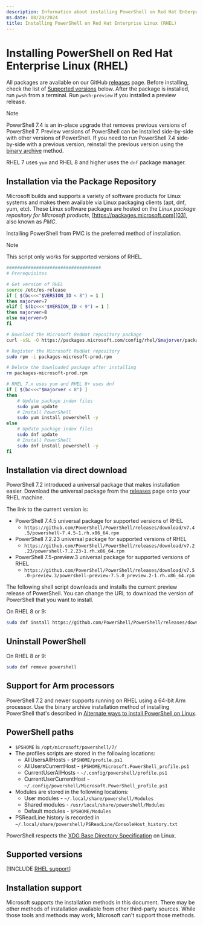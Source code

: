 ```yaml
---
description: Information about installing PowerShell on Red Hat Enterprise Linux (RHEL)
ms.date: 08/20/2024
title: Installing PowerShell on Red Hat Enterprise Linux (RHEL)
---
```

# Installing PowerShell on Red Hat Enterprise Linux (RHEL)

All packages are available on our GitHub [releases][02] page. Before installing, check the list of
[Supported versions][01] below. After the package is installed, run `pwsh` from a terminal. Run
`pwsh-preview` if you installed a preview release.

> [!NOTE]
> PowerShell 7.4 is an in-place upgrade that removes previous versions of PowerShell 7. Preview
> versions of PowerShell can be installed side-by-side with other versions of PowerShell. If you
> need to run PowerShell 7.4 side-by-side with a previous version, reinstall the previous version
> using the [binary archive][05] method.

RHEL 7 uses `yum` and RHEL 8 and higher uses the `dnf` package manager.

## Installation via the Package Repository

Microsoft builds and supports a variety of software products for Linux systems and makes them
available via Linux packaging clients (apt, dnf, yum, etc). These Linux software packages are hosted
on the _Linux package repository for Microsoft products_, [https://packages.microsoft.com][03], also
known as _PMC_.

Installing PowerShell from PMC is the preferred method of installation.

> [!NOTE]
> This script only works for supported versions of RHEL.

```sh
###################################
# Prerequisites

# Get version of RHEL
source /etc/os-release
if [ $(bc<<<"$VERSION_ID < 8") = 1 ]
then majorver=7
elif [ $(bc<<<"$VERSION_ID < 9") = 1 ]
then majorver=8
else majorver=9
fi

# Download the Microsoft RedHat repository package
curl -sSL -O https://packages.microsoft.com/config/rhel/$majorver/packages-microsoft-prod.rpm

# Register the Microsoft RedHat repository
sudo rpm -i packages-microsoft-prod.rpm

# Delete the downloaded package after installing
rm packages-microsoft-prod.rpm

# RHEL 7.x uses yum and RHEL 8+ uses dnf
if [ $(bc<<<"$majorver < 8") ]
then
    # Update package index files
    sudo yum update
    # Install PowerShell
    sudo yum install powershell -y
else
    # Update package index files
    sudo dnf update
    # Install PowerShell
    sudo dnf install powershell -y
fi
```

## Installation via direct download

PowerShell 7.2 introduced a universal package that makes installation easier. Download the universal
package from the [releases][02] page onto your RHEL machine.

The link to the current version is:

- PowerShell 7.4.5 universal package for supported versions of RHEL
  - `https://github.com/PowerShell/PowerShell/releases/download/v7.4.5/powershell-7.4.5-1.rh.x86_64.rpm`
- PowerShell 7.2.23 universal package for supported versions of RHEL
  - `https://github.com/PowerShell/PowerShell/releases/download/v7.2.23/powershell-7.2.23-1.rh.x86_64.rpm`
- PowerShell 7.5-preview.3 universal package for supported versions of RHEL
  - `https://github.com/PowerShell/PowerShell/releases/download/v7.5.0-preview.3/powershell-preview-7.5.0_preview.2-1.rh.x86_64.rpm`

The following shell script downloads and installs the current preview release of PowerShell. You can
change the URL to download the version of PowerShell that you want to install.

On RHEL 8 or 9:

```sh
sudo dnf install https://github.com/PowerShell/PowerShell/releases/download/v7.4.5/powershell-7.4.5-1.rh.x86_64.rpm
```

## Uninstall PowerShell

On RHEL 8 or 9:

```sh
sudo dnf remove powershell
```

## Support for Arm processors

PowerShell 7.2 and newer supports running on RHEL using a 64-bit Arm processor. Use the binary
archive installation method of installing PowerShell that's described in
[Alternate ways to install PowerShell on Linux][05].

## PowerShell paths

- `$PSHOME` is `/opt/microsoft/powershell/7/`
- The profiles scripts are stored in the following locations:
  - AllUsersAllHosts - `$PSHOME/profile.ps1`
  - AllUsersCurrentHost - `$PSHOME/Microsoft.PowerShell_profile.ps1`
  - CurrentUserAllHosts - `~/.config/powershell/profile.ps1`
  - CurrentUserCurrentHost - `~/.config/powershell/Microsoft.PowerShell_profile.ps1`
- Modules are stored in the following locations:
  - User modules - `~/.local/share/powershell/Modules`
  - Shared modules - `/usr/local/share/powershell/Modules`
  - Default modules - `$PSHOME/Modules`
- PSReadLine history is recorded in `~/.local/share/powershell/PSReadLine/ConsoleHost_history.txt`

PowerShell respects the [XDG Base Directory Specification][04] on Linux.

## Supported versions

[!INCLUDE [RHEL support](../../includes/rhel-support.md)]

## Installation support

Microsoft supports the installation methods in this document. There may be other methods of
installation available from other third-party sources. While those tools and methods may work,
Microsoft can't support those methods.

<!-- link references -->
[01]: #supported-versions
[02]: https://aka.ms/PowerShell-Release?tag=stable
[03]: https://packages.microsoft.com
[04]: https://specifications.freedesktop.org/basedir-spec/basedir-spec-latest.html
[05]: install-other-linux.md#binary-archives
